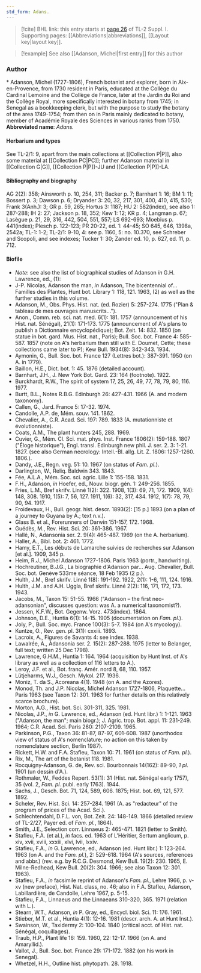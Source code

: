```yaml
---
std_form: Adans.
---
```


> [!cite] BHL link: this entry starts at [page 26](https://www.biodiversitylibrary.org/page/33264749) of TL-2 Suppl. I.
> Supporting pages: [[Abbreviations|abbreviations]], [[Layout key|layout key]].

> [!example] See also [[Adanson, Michel|first entry]] for this author

### Author

\* Adanson, Michel (1727-1806), French botanist and explorer, born in Aix-en-Provence, from 1730 resident in Paris, educated at the Collège du Cardinal Lemoine and the Collège de France, later at the Jardin du Roi and the Collège Royal, more specifically interested in botany from 1745; in Senegal as a bookkeeping clerk, but with the purpose to study the botany of the area 1749-1754; from then on in Paris mainly dedicated to botany, member of Académie Royale des Sciences in various ranks from 1750. 
**Abbreviated name**: *Adans.*

#### Herbarium and types

See TL-2/1: 9, apart from the main collections at [[Collection P|P]], also some material at [[Collection PC|PC]]; further Adanson material in [[Collection G|G]], [[Collection P|P]]-JU and [[Collection P|P]]-LA.

#### Bibliography and biography

AG 2(2): 358; Ainsworth p. 10, 254, 311; Backer p. 7; Barnhart 1: 16; BM 1: 11; Bossert p. 3; Dawson p. 6; Dryander 3: 20, 32, 217, 301, 400, 410, 415, 530; Frank 3(Anh.): 3; GR p. 59, 265; Hortus 3: 1187; HU 2: 582(index), see also 1: 287-288; IH 2: 27; Jackson p. 18, 352; Kew 1: 12; KR p. 4; Langman p. 67; Lasègue p. 21, 29, 316, 442, 504, 551, 557; LS 692-693; Moebius p. 441(index); Plesch p. 122-123; PR 20-22, ed. 1: 44-45; SO 645, 646, 1398a, 2542a; TL-1: 1-2; TL-2/1: 9-10, 4: see p. 1160, 5: no. 10.370, see Schreber and Scopoli, and see indexes; Tucker 1: 30; Zander ed. 10, p. 627, ed. 11, p. 712.

#### Biofile

- *Note*: see also the list of biographical studies of Adanson *in* G.H. Lawrence, ed., (1):
- J-P. Nicolas, Adanson the man, *in* Adanson, The bicentennial of... Familles des Plantes, Hunt bot. Library 1: 118, 121. 1963, (2) as well as the further studies in this volume.
- Adanson, M., Obs. Phys. Hist. nat. (ed. Rozier) 5: 257-274. 1775 ("Plan & tableau de mes ouvrages manuscrits...").
- Anon., Comm. reb. sci. nat. med. 6(1): 181. 1757 (announcement of his Hist. nat. Sénégal), 21(1): 171-173. 1775 (announcement of A's plans to publish a Dictionnaire encyclopédique); Bot. Zeit. 14: 832. 1850 (on statue in bot. gard. Mus. Hist. nat., Paris); Bull. Soc. bot. France 4: 585-587. 1857 (note on A's herbarium then still with E. Doumet, Cette; these collections came later to P); Kew Bull. 1934(8): 342-343. 1934.
- Aymonin, G., Bull. Soc. bot. France 127 (Lettres bot.): 387-391. 1950 (on A. in 1779).
- Baillon, H.E., Dict. bot. 1: 45. 1876 (detailed account).
- Barnhart, J.H., J. New York Bot. Gard. 23: 164 (footnote). 1922.
- Burckhardt, R.W., The spirit of system 17, 25, 26, 49, 77, 78, 79, 80, 116. 1977.
- Burtt, B.L., Notes R.B.G. Edinburgh 26: 427-431. 1966 (A. and modern taxonomy).
- Callen, G., Jard. France 5: 17-32. 1974.
- Candolle, A.P. de, Mém. souv. 141. 1862.
- Chevalier, A., C.R. Acad. Sci. 197: 789. 1833 (A. mutationniste et évolutionniste).
- Coats, A.M., The plant hunters 245, 288. 1969.
- Cuvier, G., Mém. Cl. Sci. mat. phys. Inst. France 1806(2): 159-188. 1807 ("Éloge historique"), Engl. transl. Edinburgh new phil. J. ser. 2. 3: 1-21. 1827. (see also German necrology: Intell.-Bl. allg. Lit. Z. 1806: 1257-1260. 1806.).
- Dandy, J.E., Regn. veg. 51: 10. 1967 (on status of *Fam. pl.*).
- Darlington, W., Reliq. Baldwin 343. 1843.
- Fée, A.L.A., Mém. Soc. sci. agric. Lille 1: 155-158. 1831.
- F.H., Adanson, *in* Hoefer, ed., Nouv. biogr. gén. 1: 249-256. 1855.
- Fries, L.M., Bref skrifv. Linné 1(2): 322. 1908, 1(3): 69, 71, 172. 1909, 1(4): 148, 308. 1910, 1(5): 7, 56, 127. 1911, 1(6): 32, 317, 434. 1912, 1(7): 78, 79, 90, 94. 1917.
- Froidevaux, H., Bull. geogr. hist. descr. 1893(2): \[15 p.\] 1893 (on a plan of a journey to Guyana by A.; text n.v.).
- Glass B. et al., Forerunners of Darwin 151-157, 172. 1968.
- Guédès, M., Rev. Hist. Sci. 20: 361-386. 1967.
- Hallé, N., Adansonia ser. 2. 9(4): 465-487. 1969 (on the A. herbarium).
- Haller, A., Bibl. bot. 2: 461. 1772.
- Hamy, E.T., Les débuts de Lamarche suivies de recherches sur Adanson \[et al.\]. 1909, 345 p.
- Heim, R.J., Michel Adanson 1727-1806. Paris 1963 (portr., handwriting).
- Hochreutiner, B.J.G., La biographie d'Adanson par... Aug. Chevalier, Bull. Soc. bot. Genève 533me séance, 18 Feb 1935 (2 p.).
- Hulth, J.M., Bref skrifv. Linné 1(8): 191-192. 1922, 2(1): 1-6, 111, 124. 1916.
- Hulth, J.M. and A.H. Uggla, Bref skrifv. Linné 2(2): 116, 171, 172, 173. 1943.
- Jacobs, M., Taxon 15: 51-55. 1966 ("Adanson – the first neo-adansonian", discusses question: was A. a numerical taxonomist?).
- Jessen, K.F.W., Bot. Gegenw. Vorz. 473(index). 1864.
- Johnson, D.E., Huntia 6(1): 14-15. 1905 (documentation on *Fam. pl.*).
- Joly, P., Bull. Soc. myc. France 100(3): 5-7. 1984 (on A's mycology).
- Kuntze, O., Rev. gen. pl. 3(1): cxxiii. 1893.
- Lacroix, A., Figures de Savants 4: see index. 1938.
- Lawalrée, A., Adansonia ser. 2. 15(2): 287-288. 1975 (letter to Belanger, full text; written 25 Dec 1798).
- Lawrence, G.H.M., Huntia 1: 164. 1964 (acquisition by Hunt Inst. of A's library as well as a collection of 116 letters to A.).
- Leroy, J.F. et al., Bot. franç. Amér. nord 8, 68, 110. 1957.
- Lütjeharms, W.J., Gesch. Mykol. 217. 1936.
- Moniz, T. da S., Acoreana 4(1). 1948 (on A. and the Azores).
- Monod, Th. and J.P. Nicolas, Michel Adanson 1727-1806, Plaquette... Paris 1963 (see Taxon 12: 301. 1963 for further details on this relatively scarce brochure).
- Morton, A.G., Hist. bot. Sci. 301-311, 325. 1981.
- Nicolas, J.P., *in* G. Lawrence, ed., Adanson (ed. Hunt libr.) 1: 1-121. 1963 ("Adanson, the man"; main biogr.); J. Agric. trop. Bot. appl. 11: 231-249. 1964; C.R. Acad. Sci. Paris 260: 2107-2109. 1965.
- Parkinson, P.G., Taxon 36: 81-87, 87-97, 601-608. 1987 (unorthodox view of status of A's nomenclature; no action on this taken by nomenclature section, Berlin 1987).
- Rickett, H.W. and F.A. Stafleu, Taxon 10: 71. 1961 (on status of *Fam. pl.*).
- Rix, M., The art of the botanist 118. 1981.
- Rocquigny-Adanson, G. de, Rev. sci. Bourbonnais 14(162): 89-90, *1 pl*. 1901 (un dessin d'A.).
- Rothmaler, W., Feddes Repert. 53(1): 31 (Hist. nat. Sénégal early 1757), 35 (vol. 2, *Fam. pl.* publ. early 1763). 1944.
- Sachs, J., Gesch. Bot. 71, 124, 589, 606. 1875; Hist. bot. 69, 121, 577. 1892.
- Scheler, Rev. Hist. Sci. 14: 257-284. 1961 (A. as "redacteur" of the program of prices of the Acad. Sci.).
- Schlechtendahl, D.F.L. von, Bot. Zeit. 24: 148-149. 1866 (detailed review of TL-2/27, Payer ed. of *Fam. pl.*, 1864).
- Smith, J.E., Selection corr. Linnaeus 2: 465-471. 1821 (letter to Smith).
- Stafleu, F.A. (et al.), *in* facs. ed. 1963 of L'Héritier, Sertum anglicum, p. xiv, xvii, xviii, xxxiii, xlvi, lvii, lxxiv.
- Stafleu, F.A., *in* G. Lawrence, ed., Adanson (ed. Hunt libr.) 1: 123-264. 1963 (on A. and the *Fam. pl.*), 2: 529-618. 1964 (A's sources, references and abbr.) (rev. e.g. by R.C.G. Desmond, Kew Bull. 19(2): 230. 1965, E. Milne-Redhead, Kew Bull. 20(2): 304. 1966; see also Taxon 12: 301. 1963).
- Stafleu, F.A., *in* facsimile reprint of Adanson's *Fam. pl.*, Lehre 1966, p. v-xv (new preface), Hist. Nat. class, no. 46; also in F.A. Stafleu, Adanson, Labillardière, de Candolle, Lehre 1967, p. 5-15.
- Stafleu, F.A., Linnaeus and the Linnaeans 310-320, 365. 1971 (relation with L.).
- Stearn, W.T., Adanson, *in* P. Gray, ed., Encycl. biol. Sci. 11: 176. 1961.
- Stieber, M.T. et al., Huntia 4(1): 12-16. 1981 (descr. arch. A. at Hunt Inst.).
- Swainson, W., Taxidermy 2: 100-104. 1840 (critical acct. of Hist. nat. Sénégal, coquillages).
- Traub, H.P., Plant life 16: 159. 1960, 22: 12-17. 1966 (on A. and Amaryllid.).
- Vallot, J., Bull. Soc. bot. France 29: 171-172. 1882 (on his work in Senegal).
- Whetzel, H.H., Outline hist. phytopath. 28. 1918.

